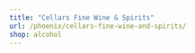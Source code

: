 ```yaml
---
title: "Cellars Fine Wine & Spirits"
url: /phoenix/cellars-fine-wine-and-spirits/
shop: alcohol
---
```

